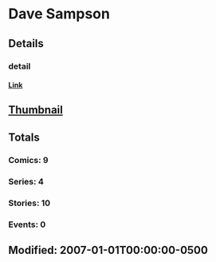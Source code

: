 # Dave  Sampson 
## Details
### detail
#### [Link](http://marvel.com/comics/creators/3729/dave_sampson?utm_campaign=apiRef&utm_source=225578a89fc76f3d20fbffda5d17a88d)
## [Thumbnail](http://i.annihil.us/u/prod/marvel/i/mg/b/40/image_not_available.jpg)
## Totals
### Comics: 9
### Series: 4
### Stories: 10
### Events: 0
## Modified: 2007-01-01T00:00:00-0500